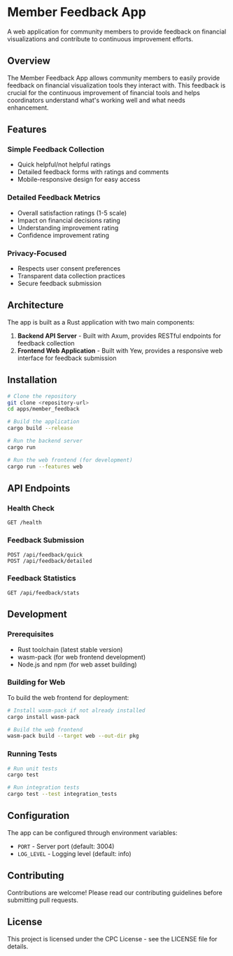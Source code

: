 # Member Feedback App

A web application for community members to provide feedback on financial visualizations and contribute to continuous improvement efforts.

## Overview

The Member Feedback App allows community members to easily provide feedback on financial visualization tools they interact with. This feedback is crucial for the continuous improvement of financial tools and helps coordinators understand what's working well and what needs enhancement.

## Features

### Simple Feedback Collection
- Quick helpful/not helpful ratings
- Detailed feedback forms with ratings and comments
- Mobile-responsive design for easy access

### Detailed Feedback Metrics
- Overall satisfaction ratings (1-5 scale)
- Impact on financial decisions rating
- Understanding improvement rating
- Confidence improvement rating

### Privacy-Focused
- Respects user consent preferences
- Transparent data collection practices
- Secure feedback submission

## Architecture

The app is built as a Rust application with two main components:

1. **Backend API Server** - Built with Axum, provides RESTful endpoints for feedback collection
2. **Frontend Web Application** - Built with Yew, provides a responsive web interface for feedback submission

## Installation

```bash
# Clone the repository
git clone <repository-url>
cd apps/member_feedback

# Build the application
cargo build --release

# Run the backend server
cargo run

# Run the web frontend (for development)
cargo run --features web
```

## API Endpoints

### Health Check
```
GET /health
```

### Feedback Submission
```
POST /api/feedback/quick
POST /api/feedback/detailed
```

### Feedback Statistics
```
GET /api/feedback/stats
```

## Development

### Prerequisites
- Rust toolchain (latest stable version)
- wasm-pack (for web frontend development)
- Node.js and npm (for web asset building)

### Building for Web

To build the web frontend for deployment:

```bash
# Install wasm-pack if not already installed
cargo install wasm-pack

# Build the web frontend
wasm-pack build --target web --out-dir pkg
```

### Running Tests

```bash
# Run unit tests
cargo test

# Run integration tests
cargo test --test integration_tests
```

## Configuration

The app can be configured through environment variables:

- `PORT` - Server port (default: 3004)
- `LOG_LEVEL` - Logging level (default: info)

## Contributing

Contributions are welcome! Please read our contributing guidelines before submitting pull requests.

## License

This project is licensed under the CPC License - see the LICENSE file for details.